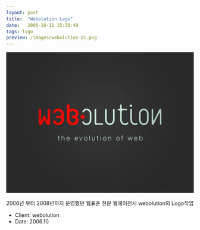 ```yaml
---
layout: post
title:  "Webolution Logo"
date:   2006-10-11 15:39:40
tags: logo
preview: /images/webolution-01.png
---
```


![Picture 1](/images/webolution-01.png)

2006년 부터 2008년까지 운영했던 웹표준 전문 웹에이전시 webolution의 Logo작업

- Client: webolution
- Date: 2006.10
